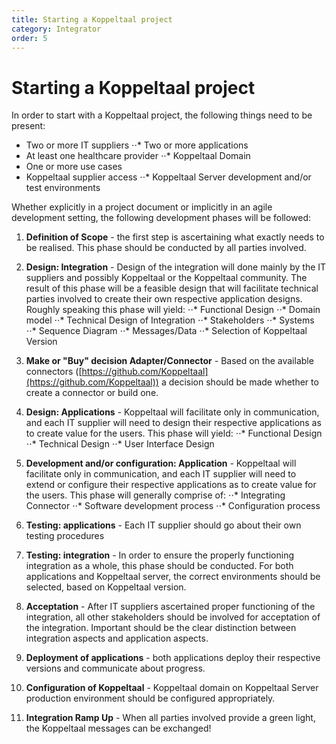 ```yaml
---
title: Starting a Koppeltaal project
category: Integrator
order: 5
---
```

# Starting a Koppeltaal project

In order to start with a Koppeltaal project, the following things need to be present:

* Two or more IT suppliers
⋅⋅* Two or more applications
* At least one healthcare provider
⋅⋅* Koppeltaal Domain
* One or more use cases
* Koppeltaal supplier access
⋅⋅* Koppeltaal Server development and/or test environments

Whether explicitly in a project document or implicitly in an agile development setting, the following development phases will be followed:

1. **Definition of Scope** - the first step is ascertaining what exactly needs to be realised. This phase should be conducted by all parties involved.

2. **Design: Integration** - Design of the integration will done mainly by the IT suppliers and possibly Koppeltaal or the Koppeltaal community. The result of this phase will be a feasible design that will facilitate technical parties involved to create their own respective application designs. Roughly speaking this phase will yield:
⋅⋅* Functional Design
  ⋅⋅* Domain model
⋅⋅* Technical Design of Integration
  ⋅⋅* Stakeholders
  ⋅⋅* Systems
  ⋅⋅* Sequence Diagram
  ⋅⋅* Messages/Data
  ⋅⋅* Selection of Koppeltaal Version

3. **Make or "Buy" decision Adapter/Connector** - Based on the available connectors ([https://github.com/Koppeltaal](https://github.com/Koppeltaal)) a decision should be made whether to create a connector or build one.

4. **Design: Applications** - Koppeltaal will facilitate only in communication, and each IT supplier will need to design their respective applications as to create value for the users. This phase will yield:
⋅⋅* Functional Design
⋅⋅* Technical Design
⋅⋅* User Interface Design


5. **Development and/or configuration: Application** - Koppeltaal will facilitate only in communication, and each IT supplier will need to extend or configure their respective applications as to create value for the users. This phase will generally comprise of:
⋅⋅* Integrating Connector
⋅⋅* Software development process
⋅⋅* Configuration process

6. **Testing: applications** - Each IT supplier should go about their own testing procedures

7. **Testing: integration** - In order to ensure the properly functioning integration as a whole, this phase should be conducted. For both applications and Koppeltaal server, the correct environments should be selected, based on Koppeltaal version.

8. **Acceptation** - After IT suppliers ascertained proper functioning of the integration, all other stakeholders should be involved for acceptation of the integration. Important should be the clear distinction between integration aspects and application aspects.

9. **Deployment of applications** - both applications deploy their respective versions and communicate about progress.

10. **Configuration of Koppeltaal** - Koppeltaal domain on Koppeltaal Server production environment should be configured appropriately.

11. **Integration Ramp Up** - When all parties involved provide a green light, the Koppeltaal messages can be exchanged!
